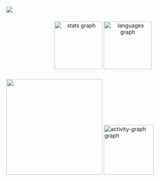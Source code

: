 ###

<img src="https://github.com/user-attachments/assets/aad95758-a70b-4126-899c-c4ced636adec"  />


###
<div align="center">
  <img src="https://github-readme-stats.vercel.app/api?username=GustavoRSenai&hide_title=false&hide_rank=false&show_icons=true&include_all_commits=true&count_private=true&disable_animations=false&theme=midnight-purple&locale=en&hide_border=true&order=1" height="125" alt="stats graph"  />
  <img src="https://github-readme-stats.vercel.app/api/top-langs?username=GustavoRSenai&locale=en&hide_title=false&layout=compact&card_width=320&langs_count=5&theme=midnight-purple&hide_border=true&order=2" height="125" alt="languages graph"  />
</div>

###
<div align="left">
<img height="250" src="https://github.com/user-attachments/assets/36a926f1-5b80-4a0f-9356-1aa7613907b6"/>
  <img padding-bottom="50px" src="https://github-readme-activity-graph.vercel.app/graph?username=GustavoRSenai&radius=16&theme=high-contrast&area=true&order=5&hide_border=true" height="130" alt="activity-graph graph"  />
</div>


###
